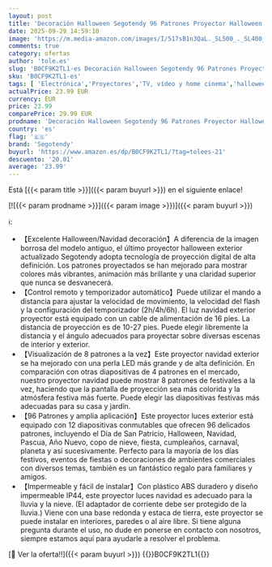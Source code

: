 ```yaml
---
layout: post
title: 'Decoración Halloween Segotendy 96 Patrones Proyector Halloween Navidad Exterior Impermeable Luce de Proyector Navidad con Control Remoto Temporizador para Cumpleaños Fiesta Cotillon Nochevieja Regalo'
date: 2025-09-29 14:59:10
image: 'https://m.media-amazon.com/images/I/517sB1n3QaL._SL500_._SL400_.jpg'
comments: true
category: ofertas
author: 'tole.es'
slug: 'B0CF9K2TL1-es Decoración Halloween Segotendy 96 Patrones Proyector...'
sku: 'B0CF9K2TL1-es'
tags: [ 'Electrónica','Proyectores','TV, vídeo y home cinema','halloween','navidad','segotendy','🇪🇸', ]
actualPrice: 23.99 EUR
currency: EUR
price: 23.99
comparePrice: 29.99 EUR
prodname: 'Decoración Halloween Segotendy 96 Patrones Proyector Halloween Navidad Exterior Impermeable Luce de Proyector Navidad con Control Remoto Temporizador para Cumpleaños Fiesta Cotillon Nochevieja Regalo'
country: 'es'
flag: '🇪🇸'
brand: 'Segotendy'
buyurl: 'https://www.amazon.es/dp/B0CF9K2TL1/?tag=tolees-21'
descuento: '20.01'
average: '23.99'
---
```


Está [{{< param title >}}]({{< param buyurl >}}) en el siguiente enlace!

[![{{< param prodname >}}]({{< param image >}})]({{< param buyurl >}})

ℹ️:

- 【Excelente Halloween/Navidad decoración】A diferencia de la imagen borrosa del modelo antiguo, el último proyector halloween exterior actualizado Segotendy adopta tecnología de proyección digital de alta definición. Los patrones proyectados se han mejorado para mostrar colores más vibrantes, animación más brillante y una claridad superior que nunca se desvanecerá.
- 【Control remoto y temporizador automático】Puede utilizar el mando a distancia para ajustar la velocidad de movimiento, la velocidad del flash y la configuración del temporizador (2h/4h/6h). El luz navidad exterior proyector está equipado con un cable de alimentación de 16 pies. La distancia de proyección es de 10-27 pies. Puede elegir libremente la distancia y el ángulo adecuados para proyectar sobre diversas escenas de interior y exterior.
- 【Visualización de 8 patrones a la vez】Este proyector navidad exterior se ha mejorado con una perla LED más grande y de alta definición. En comparación con otras diapositivas de 4 patrones en el mercado, nuestro proyector navidad puede mostrar 8 patrones de festivales a la vez, haciendo que la pantalla de proyección sea más colorida y la atmósfera festiva más fuerte. Puede elegir las diapositivas festivas más adecuadas para su casa y jardín.
- 【96 Patrones y amplia aplicación】Este proyector luces exterior está equipado con 12 diapositivas conmutables que ofrecen 96 delicados patrones, incluyendo el Día de San Patricio, Halloween, Navidad, Pascua, Año Nuevo, copo de nieve, fiesta, cumpleaños, carnaval, planeta y así sucesivamente. Perfecto para la mayoría de los días festivos, eventos de fiestas o decoraciones de ambientes comerciales con diversos temas, también es un fantástico regalo para familiares y amigos.
- 【Impermeable y fácil de instalar】Con plástico ABS duradero y diseño impermeable IP44, este proyector luces navidad es adecuado para la lluvia y la nieve. (El adaptador de corriente debe ser protegido de la lluvia.) Viene con una base redonda y estaca de tierra, este proyector se puede instalar en interiores, paredes o al aire libre. Si tiene alguna pregunta durante el uso, no dude en ponerse en contacto con nosotros, siempre estamos aquí para ayudarle a resolver el problema.

[🛒 Ver la oferta!!]({{< param buyurl >}})
{{<world>}}B0CF9K2TL1{{</world>}}
